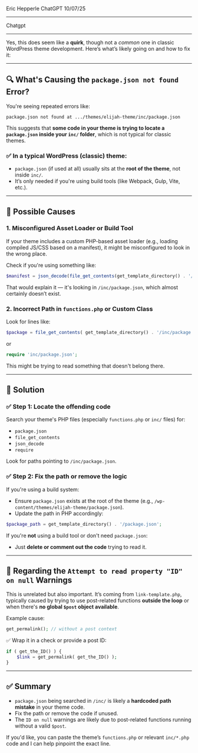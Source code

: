 Eric Hepperle ChatGPT  10/07/25


---

Chatgpt


---


Yes, this does seem like a **quirk**, though not a *common* one in classic WordPress theme development. Here’s what’s likely going on and how to fix it:

---

## 🔍 What's Causing the `package.json not found` Error?

You're seeing repeated errors like:

```
package.json not found at .../themes/elijah-theme/inc/package.json
```

This suggests that **some code in your theme is trying to locate a `package.json` inside your `inc/` folder**, which is not typical for classic themes.

### ✅ In a typical WordPress (classic) theme:

* `package.json` (if used at all) usually sits at the **root of the theme**, not inside `inc/`.
* It’s only needed if you're using build tools (like Webpack, Gulp, Vite, etc.).

---

## 🔧 Possible Causes

### 1. **Misconfigured Asset Loader or Build Tool**

If your theme includes a custom PHP-based asset loader (e.g., loading compiled JS/CSS based on a manifest), it might be misconfigured to look in the wrong place.

Check if you're using something like:

```php
$manifest = json_decode(file_get_contents(get_template_directory() . '/inc/package.json'), true);
```

That would explain it — it's looking in `/inc/package.json`, which almost certainly doesn’t exist.

### 2. **Incorrect Path in `functions.php` or Custom Class**

Look for lines like:

```php
$package = file_get_contents( get_template_directory() . '/inc/package.json' );
```

or

```php
require 'inc/package.json';
```

This might be trying to read something that doesn't belong there.

---

## 🔧 Solution

### ✅ Step 1: Locate the offending code

Search your theme's PHP files (especially `functions.php` or `inc/` files) for:

* `package.json`
* `file_get_contents`
* `json_decode`
* `require`

Look for paths pointing to `/inc/package.json`.

### ✅ Step 2: Fix the path or remove the logic

If you're using a build system:

* Ensure `package.json` exists at the root of the theme (e.g., `/wp-content/themes/elijah-theme/package.json`).
* Update the path in PHP accordingly:

```php
$package_path = get_template_directory() . '/package.json';
```

If you're **not** using a build tool or don't need `package.json`:

* Just **delete or comment out the code** trying to read it.

---

## 🧠 Regarding the `Attempt to read property "ID" on null` Warnings

This is unrelated but also important. It’s coming from `link-template.php`, typically caused by trying to use post-related functions **outside the loop** or when there's **no global `$post` object available**.

Example cause:

```php
get_permalink(); // without a post context
```

✅ Wrap it in a check or provide a post ID:

```php
if ( get_the_ID() ) {
    $link = get_permalink( get_the_ID() );
}
```

---

## ✅ Summary

* `package.json` being searched in `/inc/` is likely a **hardcoded path mistake** in your theme code.
* Fix the path or remove the code if unused.
* The `ID on null` warnings are likely due to post-related functions running without a valid `$post`.

If you'd like, you can paste the theme’s `functions.php` or relevant `inc/*.php` code and I can help pinpoint the exact line.
